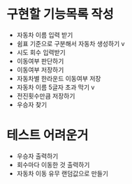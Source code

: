 # 구현할 기능목록 작성

- 자동차 이름 입력 받기
- 쉼표 기준으로 구분해서 자동차 생성하기 v
- 시도 회수 입력받기
- 이동여부 판단하기
- 이동여부 저장하기
- 자동차별 한라운드 이동여부 저장
- 자동차 이름 5글자 초과 막기 v
- 전진횟수만큼 저장하기
- 우승자 찾기

# 테스트 어려운거

- 우승자 출력하기
- 회수마다 이동한 것 출력하기
- 자동차 이동 유무 랜덤값으로 만들기